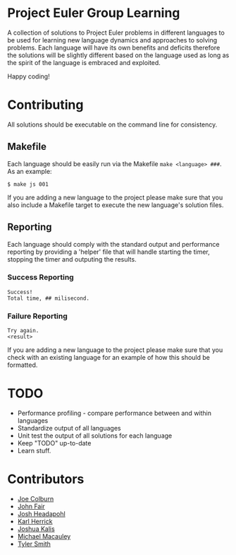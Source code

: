 # Project Euler Group Learning

A collection of solutions to Project Euler problems in different languages to be used for learning new language dynamics and approaches to solving problems. Each language will have its own benefits and deficits therefore the solutions will be slightly different based on the language used as long as the spirit of the language is embraced and exploited.

Happy coding!

# Contributing

All solutions should be executable on the command line for consistency.

## Makefile

Each language should be easily run via the Makefile `make <language> ###`. As an example:

    $ make js 001

If you are adding a new language to the project please make sure that you also include a Makefile target to execute the new language's solution files.

## Reporting

Each language should comply with the standard output and performance reporting by providing a 'helper' file that will handle starting the timer, stopping the timer and outputing the results.

### Success Reporting

    Success!
    Total time, ## milisecond.

### Failure Reporting

    Try again.
    <result>

If you are adding a new language to the project please make sure that you check with an existing language for an example of how this should be formatted.

# TODO

  * Performance profiling - compare performance between and within languages
  * Standardize output of all languages
  * Unit test the output of all solutions for each language
  * Keep "TODO" up-to-date
  * Learn stuff.

# Contributors

  * [Joe Colburn](https://github.com/joetech)
  * [John Fair](https://github.com/johnbfair)
  * [Josh Headapohl](https://github.com/joshhead)
  * [Karl Herrick](https://github.com/kherrick)
  * [Joshua Kalis](https://github.com/kalisjoshua)
  * [Michael Macauley](https://github.com/Orthak)
  * [Tyler Smith](https://github.com/tyane)
